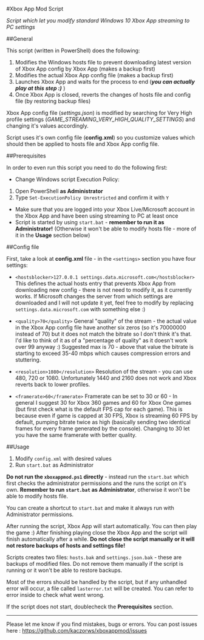 #Xbox App Mod Script

*Script which let you modify standard Windows 10 Xbox App streaming to PC settings*

##General

This script (written in PowerShell) does the following:

1. Modifies the Windows hosts file to prevent downloading latest version of Xbox App config by Xbox App (makes a backup first)
2. Modifies the actual Xbox App config file (makes a backup first)
3. Launches Xbox App and waits for the process to end (***you can actually play at this step :)*** )
4. Once Xbox App is closed, reverts the changes of hosts file and config file (by restoring backup files)

Xbox App config file (*settings.json*) is modified by searching for Very High profile settings (*GAME_STREAMING_VERY_HIGH_QUALITY_SETTINGS*) and changing it's values accordingly.

Script uses it's own config file (**config.xml**) so you customize values which should then be applied to hosts file and Xbox App config file.

##Prerequisites

In order to even run this script you need to do the following first:

- Change Windows script Execution Policy:
 1. Open PowerShell **as Administrator**
 2. Type `Set-ExecutionPolicy Unrestricted` and confirm it with `Y`
- Make sure that you are logged into your Xbox Live/Microsoft account in the Xbox App and have been using streaming to PC at least once
- Script is started by using `start.bat` - **remember to run it as Administrator!** (Otherwise it won't be able to modify hosts file - more of it in the **Usage** section below)

##Config file

First, take a look at **config.xml** file - in the `<settings>` section you have four settings:

- `<hostsblocker>127.0.0.1 settings.data.microsoft.com</hostsblocker>`
This defines the actual hosts entry that prevents Xbox App from downloading new config - there is not need to modify it, as it currently works. If Microsoft changes the server from  which settings are downloaded and I will not update it yet, feel free to modify by replacing `settings.data.microsoft.com` with something else :)

- `<quality>70</quality>`
General "quality" of the stream - the actual value in the Xbox App config file have another six zeros (so it's 70000000 instead of 70) but it does not match the bitrate so I don't think it's that. I'd like to think of it as of a "percentage of quality" as it doesn't work over 99 anyway :) Suggested max is 70 - above that value the bitrate is starting to exceed 35-40 mbps which causes compression errors and stuttering.

- `<resolution>1080</resolution>`
Resolution of the stream - you can use 480, 720 or 1080. Unfortunately 1440 and 2160 does not work and Xbox reverts back to lower profiles.

- `<framerate>60</framerate>`
Framerate can be set to 30 or 60 - In general I suggest 30 for Xbox 360 games and 60 for Xbox One games (but first check what is the default FPS cap for each game). This is because even if game is capped at 30 FPS, Xbox is streaming 60 FPS by default, pumping bitrate twice as high (basically sending two identical frames for every frame generated by the console). Changing to 30 let you have the same framerate with better quality.

##Usage

1. Modify `config.xml` with desired values
2. Run `start.bat` as Administrator

**Do not run the `xboxappmod.ps1` directly** - instead run the `start.bat` which first checks the administrator permissions and the runs the script on it's own. **Remember to run `start.bat` as Administrator**, otherwise it won't be able to modify hosts file.

You can create a shortcut to `start.bat` and make it always run with Administrator permissions.

After running the script, Xbox App will start automatically. You can then play the game :) After finishing playing close the Xbox App and the script will finish automatically after a while. **Do not close the script manually or it will not restore backups of hosts and settings file!**

Scripts creates two files: `hosts.bak` and `settings.json.bak` - these are backups of modified files. Do not remove them manually if the script is running or it won't be able to restore backups.

Most of the errors should be handled by the script, but if any unhandled error will occur, a file called `lasterror.txt` will be created. You can refer to error inside to check what went wrong. 

If the script does not start, doublecheck the **Prerequisites** section.

---

Please let me know if you find mistakes, bugs or errors.
You can post issues here : https://github.com/kaczorws/xboxappmod/issues
